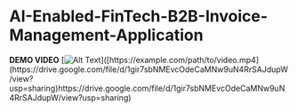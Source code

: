 # AI-Enabled-FinTech-B2B-Invoice-Management-Application
**DEMO VIDEO**
[![Alt Text]([https://example.com/path/to/video-thumbnail.jpg](https://drive.google.com/file/d/17kwQw4jvZcj1cfBUPgbarjGu_tObrBbb/view?usp=sharing)https://drive.google.com/file/d/17kwQw4jvZcj1cfBUPgbarjGu_tObrBbb/view?usp=sharing)]([https://example.com/path/to/video.mp4](https://drive.google.com/file/d/1gir7sbNMEvcOdeCaMNw9uN4RrSAJdupW/view?usp=sharing)https://drive.google.com/file/d/1gir7sbNMEvcOdeCaMNw9uN4RrSAJdupW/view?usp=sharing)


